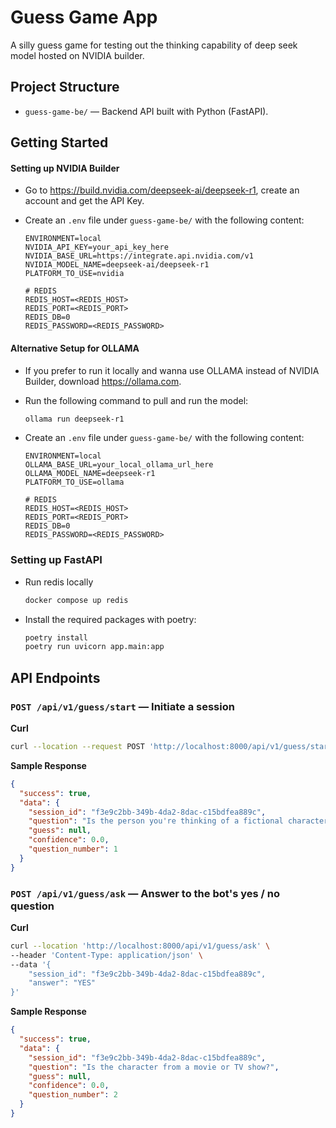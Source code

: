 # Guess Game App

A silly guess game for testing out the thinking capability of deep seek model hosted on NVIDIA builder.

## Project Structure

- `guess-game-be/` — Backend API built with Python (FastAPI).

## Getting Started

#### Setting up NVIDIA Builder

- Go to <https://build.nvidia.com/deepseek-ai/deepseek-r1>, create an account and get the API Key.
- Create an `.env` file under `guess-game-be/` with the following content:

  ```dotenv
  ENVIRONMENT=local
  NVIDIA_API_KEY=your_api_key_here
  NVIDIA_BASE_URL=https://integrate.api.nvidia.com/v1
  NVIDIA_MODEL_NAME=deepseek-ai/deepseek-r1
  PLATFORM_TO_USE=nvidia

  # REDIS
  REDIS_HOST=<REDIS_HOST>
  REDIS_PORT=<REDIS_PORT>
  REDIS_DB=0
  REDIS_PASSWORD=<REDIS_PASSWORD>
  ```

#### Alternative Setup for OLLAMA

- If you prefer to run it locally and wanna use OLLAMA instead of NVIDIA Builder, download <https://ollama.com>.
- Run the following command to pull and run the model:

  ```bash
  ollama run deepseek-r1
  ```

- Create an `.env` file under `guess-game-be/` with the following content:

  ```dotenv
  ENVIRONMENT=local
  OLLAMA_BASE_URL=your_local_ollama_url_here
  OLLAMA_MODEL_NAME=deepseek-r1
  PLATFORM_TO_USE=ollama

  # REDIS
  REDIS_HOST=<REDIS_HOST>
  REDIS_PORT=<REDIS_PORT>
  REDIS_DB=0
  REDIS_PASSWORD=<REDIS_PASSWORD>
  ```

### Setting up FastAPI

- Run redis locally

  ```bash
  docker compose up redis
  ```

- Install the required packages with poetry:

  ```bash
  poetry install
  poetry run uvicorn app.main:app
  ```

## API Endpoints

### `POST /api/v1/guess/start` — Initiate a session

**Curl**

```bash
curl --location --request POST 'http://localhost:8000/api/v1/guess/start'
```

**Sample Response**

```json
{
  "success": true,
  "data": {
    "session_id": "f3e9c2bb-349b-4da2-8dac-c15bdfea889c",
    "question": "Is the person you're thinking of a fictional character?",
    "guess": null,
    "confidence": 0.0,
    "question_number": 1
  }
}
```

### `POST /api/v1/guess/ask` — Answer to the bot's yes / no question

**Curl**

```bash
curl --location 'http://localhost:8000/api/v1/guess/ask' \
--header 'Content-Type: application/json' \
--data '{
    "session_id": "f3e9c2bb-349b-4da2-8dac-c15bdfea889c",
    "answer": "YES"
}'
```

**Sample Response**

```json
{
  "success": true,
  "data": {
    "session_id": "f3e9c2bb-349b-4da2-8dac-c15bdfea889c",
    "question": "Is the character from a movie or TV show?",
    "guess": null,
    "confidence": 0.0,
    "question_number": 2
  }
}
```
